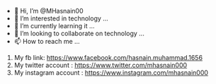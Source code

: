 - 👋 Hi, I’m @MHasnain00
- 👀 I’m interested in technology ...
- 🌱 I’m currently learning it ...
- 💞️ I’m looking to collaborate on technology ...
- 📫 How to reach me ...
1)  My fb link: 
https://www.facebook.com/hasnain.muhammad.1656
2)  My twitter account : https://www.twitter.com/mhasnain000
3)  My instagram account : https://www.instagram.com/mhasnain000
